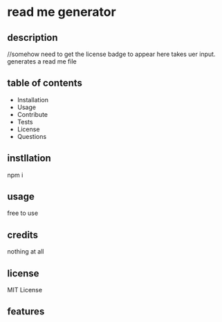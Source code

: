 # read me generator

  ## description 
  //somehow need to get the license badge to appear here
  takes uer input. generates a read me file
  ## table of contents 

  - Installation
  - Usage
  - Contribute
  - Tests
  - License
  - Questions
  
  ## instllation
  npm i 
  ## usage
  free to use
  ## credits 
  nothing at all
  ## license 
  MIT License
  ## features 
  